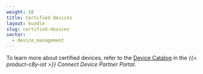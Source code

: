 ```yaml
---
weight: 10
title: Certified devices
layout: bundle
slug: certified-devices
sector:
  - device_management
---
```


To learn more about certified devices, refer to the [Device Catalog](https://devicepartnerportal.softwareag.com/devices) in the *{{< product-c8y-iot >}} Connect Device Partner Portal*.
